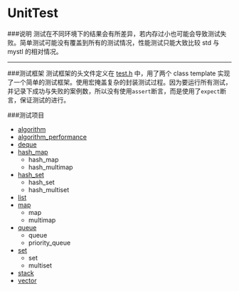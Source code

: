 UnitTest
=====
###说明
  测试在不同环境下的结果会有所差异，若内存过小也可能会导致测试失败。简单测试可能没有覆盖到所有的测试情况，性能测试只能大致比较 std 与 mystl 的相对情况。

___
###测试框架
  测试框架的头文件定义在 [test.h](https://github.com/Alinshans/MyTinySTL/blob/master/MyTinySTL/Test/test.h) 中，用了两个 class template 实现了一个简单的测试框架。使用宏掩盖复杂的封装测试过程。因为要运行所有测试，并记录下成功与失败的案例数，所以没有使用`assert`断言，而是使用了`expect`断言，保证测试的进行。
  
###测试项目
  * [algorithm](https://github.com/Alinshans/MyTinySTL/blob/master/MyTinySTL/Test/algorithm_test.h)
  * [algorithm_performance](https://github.com/Alinshans/MyTinySTL/blob/master/MyTinySTL/Test/algorithm_performance_test.h)
  * [deque](https://github.com/Alinshans/MyTinySTL/blob/master/MyTinySTL/Test/deque_test.h)
  * [hash_map](https://github.com/Alinshans/MyTinySTL/blob/master/MyTinySTL/Test/hash_map_test.h)
    * hash_map
    * hash_multimap
  * [hash_set](https://github.com/Alinshans/MyTinySTL/blob/master/MyTinySTL/Test/hash_set_test.h)
    * hash_set
    * hash_multiset
  * [list](https://github.com/Alinshans/MyTinySTL/blob/master/MyTinySTL/Test/list_test.h)
  * [map](https://github.com/Alinshans/MyTinySTL/blob/master/MyTinySTL/Test/map_test.h)
    * map
    * multimap
  * [queue](https://github.com/Alinshans/MyTinySTL/blob/master/MyTinySTL/Test/queue_test.h)
    * queue
    * priority_queue
  * [set](https://github.com/Alinshans/MyTinySTL/blob/master/MyTinySTL/Test/set_test.h)
    * set
    * multiset
  * [stack](https://github.com/Alinshans/MyTinySTL/blob/master/MyTinySTL/Test/stack_test.h)
  * [vector](https://github.com/Alinshans/MyTinySTL/blob/master/MyTinySTL/Test/vector_test.h)
  
